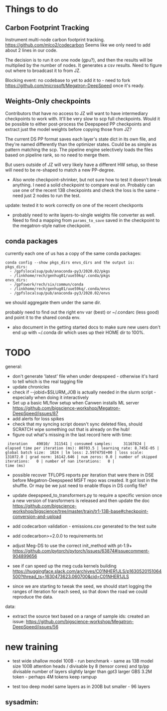 # Things to do

## Carbon Footprint Tracking

Instrument multi-node carbon footprint tracking. https://github.com/mlco2/codecarbon
Seems like we only need to add about 2 lines in our code.

The decision is to run it on one node (gpu?), and then the results will be multiplied by the number of nodes. It generates a csv results. Need to figure out where to broadcast it to from JZ.

Blocking event: no codebase to yet to add it to - need to fork https://github.com/microsoft/Megatron-DeepSpeed once it's ready.


## Weights-Only checkpoints

Contributors that have no access to JZ will want to have intermediary checkpoints to work with. It'll be very slow to scp full checkpoints. Would it be possible to either post-process the Deepspeed PP checkpoints and extract just the model weights before copying those from JZ?

The current DS PP format saves each layer's state dict in its own file, and they're named differently than the optimizer states. Could be as simple as pattern matching the scp. The pipeline engine selectively loads the files based on pipeline rank, so no need to merge them.

But users outside of JZ will very likely have a different HW setup, so these will need to be re-shaped to match a new PP-degree.

- Also wrote checkpoint-shrinker, but not sure how to test it doesn't break anything. I need a solid checkpoint to compare eval on. Probably can use one of the recent 13B checkpoints and check the loss is the same - need just 2 nodes to run the test.

update: tested it to work correctly on one of the recent checkponts

- probably need to write layers-to-single weights file converter as well. Need to find a mapping from `params_to_save` saved in the checkpoint to the megatron-style native checkpoint.

## conda packages

currently each one of us has a copy of the same conda packages:

```
conda config --show pkgs_dirs envs_dirs and the output is:
pkgs_dirs:
  - /gpfslocalsup/pub/anaconda-py3/2020.02/pkgs
  - /linkhome/rech/genhug01/uue59kq/.conda/pkgs
envs_dirs:
  - /gpfswork/rech/six/commun/conda
  - /linkhome/rech/genhug01/uue59kq/.conda/envs
  - /gpfslocalsup/pub/anaconda-py3/2020.02/envs
```

we should aggregate them under the same dir.

probably need to find out the right env var (best) or ~/.condarc (less good) and point it to the shared conda env.

- also document in the getting started docs to make sure new users don't end up with ~/.conda dir which uses up their HOME dir to 100%.


# TODO

general:
- don't generate 'latest' file when under deepspeed - otherwise it's hard to tell which is the real tagging file
- update chronicles
- check if --jobid=$SLURM_JOB is actually needed in the slurm script - especially when doing it interactively
- Set up a basic MLflow setup when Canwen installs ML server https://github.com/bigscience-workshop/Megatron-DeepSpeed/issues/87
- add alerts for loss spikes
- check that my syncing script doesn't sync deleted files, should SCRATCH wipe something out that is already on the hub!
- figure out what's missing in the last record here with time:
```
 iteration    49010/  311541 | consumed samples:     31167824 | elapsed time per iteration (ms): 80703.5 | learning rate: 8.745E-05 | global batch size:  1024 | lm loss: 2.597475E+00 | loss scale: 131072.0 | grad norm: 16142.646 | num zeros: 0.0 | number of skipped iterations:   0 | number of nan iterations:   0 |
time (ms)
```
- possible recover TFLOPS reports per iteration that were there in DSE before Megatron-Deepspeed MSFT repo was created. It got lost in the shuffle. Or may be we just need to enable tflops in DS config file?

- update deepspeed_to_transformers.py to require a specific version once a new version of transformers is released and then update the doc https://github.com/bigscience-workshop/bigscience/tree/master/train/tr1-13B-base#checkpoint-conversion-and-upload

- add codecarbon validation - emissions.csv generated to the test suite
- add codecarbon>=2.0.0 to requirements.txt
- adjust Meg-DS to use the correct init_method with pt-1.9+
https://github.com/pytorch/pytorch/issues/63874#issuecomment-904899656
- see if can speed up the meg cuda kernels building
https://huggingface.slack.com/archives/C01NHER1JLS/p1630520151064500?thread_ts=1630473623.060700&cid=C01NHER1JLS

- since we are starting to tweak the seed, we should start logging the ranges of iteration for each seed, so that down the road we could reproduce the data.

data:
- extract the source text based on a range of sample ids: created an issue:
https://github.com/bigscience-workshop/Megatron-DeepSpeed/issues/56


# new training

- test wide shallow model 100B - run benchmark - same as 13B
model size 100B
attention heads / divisable by 8 (tensor cores) and tp/pp divisable
number of layers
slightly larger than gpt3
larger GBS 3.2M token - perhaps 4M tokens
keep rampup





- test too deep model same layers as in 200B but smaller - 96 layers

sysadmin:
-
